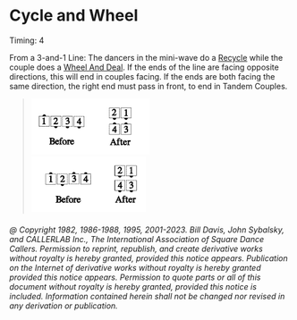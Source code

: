 
# Cycle and Wheel

Timing: 4

From a 3-and-1 Line: The dancers in the mini-wave do a [Recycle](../ms/recycle.md) 
while the couple does a [Wheel And Deal](../b2/wheel_and_deal.md). 
If the ends of the line are facing opposite directions, this will end in
couples facing. If the ends are both facing the same direction, the right end must pass in
front, to end in Tandem Couples.

> 
> ![alt](cycle_and_wheel_1a.png)![alt](cycle_and_wheel_1b.png)  
> ![alt](cycle_and_wheel_1c.png)![alt](cycle_and_wheel_1d.png)
> 

###### @ Copyright 1982, 1986-1988, 1995, 2001-2023. Bill Davis, John Sybalsky, and CALLERLAB Inc., The International Association of Square Dance Callers. Permission to reprint, republish, and create derivative works without royalty is hereby granted, provided this notice appears. Publication on the Internet of derivative works without royalty is hereby granted provided this notice appears. Permission to quote parts or all of this document without royalty is hereby granted, provided this notice is included. Information contained herein shall not be changed nor revised in any derivation or publication.
